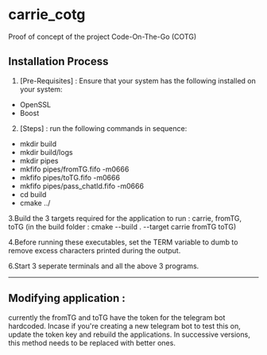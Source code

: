 # carrie_cotg

Proof of concept of the project Code-On-The-Go (COTG)

## Installation Process

1. [Pre-Requisites] : Ensure that your system has the following installed on your system:
  - OpenSSL
  - Boost

2. [Steps] : run the following commands in sequence:
  - mkdir build
  - mkdir build/logs
  - mkdir pipes
  - mkfifo pipes/fromTG.fifo -m0666
  - mkfifo pipes/toTG.fifo -m0666
  - mkfifo pipes/pass_chatId.fifo -m0666
  - cd build
  - cmake ../
    
3.Build the 3 targets required for the application to run : carrie, fromTG, toTG (in the build folder : cmake --build . --target carrie fromTG toTG)

4.Before running these executables, set the TERM variable to dumb to remove excess characters printed during the output.

6.Start 3 seperate terminals and all the above 3 programs.

---
## Modifying application : 

currently the fromTG and toTG have the token for the telegram bot hardcoded. Incase if you're creating a new telegram bot to test this on, update the token key and rebuild the applications. In successive versions, this method needs to be replaced with better ones.
